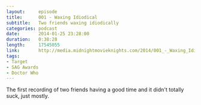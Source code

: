 ```yaml
---
layout:     episode
title:      001 - Waxing Idiodical
subtitle:   Two friends waxing idiodically
categories: podcast
date:       2014-01-25 23:28:00
duration:   0:38:28
length:     17545055
link:       http://media.midnightmovieknights.com/2014/001_-_Waxing_Idiotical.m4a
tags:
- Target
- SAG Awards
- Doctor Who
---
```

The first recording of two friends having a good time and it didn't totally suck, just mostly.